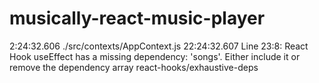 # musically-react-music-player

2:24:32.606  	./src/contexts/AppContext.js
22:24:32.607  	  Line 23:8:  React Hook useEffect has a missing dependency: 'songs'. Either include it or remove the dependency array  react-hooks/exhaustive-deps
